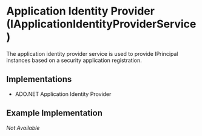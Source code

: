 # Application Identity Provider (IApplicationIdentityProviderService)

The application identity provider service is used to provide IPrincipal instances based on a security application registration. 

## Implementations

* ADO.NET Application Identity Provider

## Example Implementation

*Not Available*